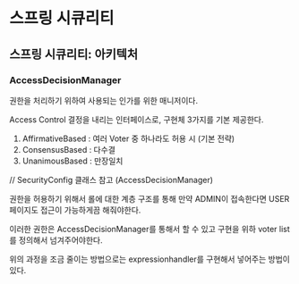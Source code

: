 # 스프링 시큐리티 

## 스프링 시큐리티: 아키텍처

### AccessDecisionManager

권한을 처리하기 위하여 사용되는 인가를 위한 매니저이다.

Access Control 결정을 내리는 인터페이스로, 구현체 3가지를 기본 제공한다.
1. AffirmativeBased : 여러 Voter 중 하나라도 허용 시 (기본 전략)
2. ConsensusBased : 다수결
3. UnanimousBased : 만장일치


// SecurityConfig 클래스 참고 (AccessDecisionManager)

권한을 허용하기 위해서 롤에 대한 계층 구조를 통해 만약 ADMIN이 접속한다면 USER 페이지도 접근이 가능하게끔 해줘야한다.

이러한 권한은 AccessDecisionManager를 통해서 할 수 있고 구현을 위하 voter list 를 정의해서 넘겨주어야한다.


위의 과정을 조금 줄이는 방법으로는 expressionhandler를 구현해서 넣어주는 방법이 있다.


 




 